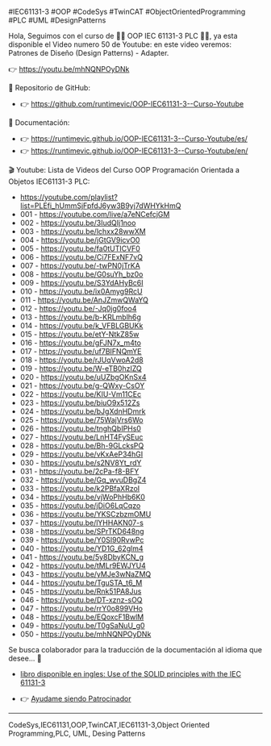 #IEC61131-3 #OOP #CodeSys #TwinCAT #ObjectOrientedProgramming #PLC #UML #DesignPatterns

Hola,
Seguimos con el curso de 👩‍💻 OOP IEC 61131-3 PLC 👨‍💻,
ya esta disponible el Video numero 50 de Youtube:
en este video veremos: Patrones de Diseño (Design Patterns) - Adapter.

👉 https://youtu.be/mhNQNPOyDNk

🐙 Repositorio de GitHub:
- 👉 https://github.com/runtimevic/OOP-IEC61131-3--Curso-Youtube

📖 Documentación:
- 👉 https://runtimevic.github.io/OOP-IEC61131-3--Curso-Youtube/es/
- 👉 https://runtimevic.github.io/OOP-IEC61131-3--Curso-Youtube/en/

🎬 Youtube:
Lista de Videos del Curso OOP Programación Orientada a Objetos IEC61131-3 PLC:

- https://youtube.com/playlist?list=PLEfi_hUmmSjFpfdJ6yw3B9yj7dWHYkHmQ
- 001 - https://youtube.com/live/a7eNCefcjGM
- 002 - https://youtu.be/3IudQIj1noo
- 003 - https://youtu.be/lchxx28wwXM
- 004 - https://youtu.be/jGtGV9icvO0
- 005 - https://youtu.be/fa0tUTICVF0
- 006 - https://youtu.be/Ci7FExNF7vQ
- 007 - https://youtu.be/-twPN0jTrKA
- 008 - https://youtu.be/G0suYh_bz0o
- 009 - https://youtu.be/S3YdAHyBc6I
- 010 - https://youtu.be/ix0Amyg9RcU
- 011 - https://youtu.be/AnJZmwQWaYQ
- 012 - https://youtu.be/-Jq0jg0foo4
- 013 - https://youtu.be/b-KRLmblh6g
- 014 - https://youtu.be/k_VFBLGBUKk
- 015 - https://youtu.be/etY-NtkZ85w
- 016 - https://youtu.be/gFJN7x_m4to
- 017 - https://youtu.be/uf7BIFNQmYE
- 018 - https://youtu.be/rJUqVwoA2d8
- 019 - https://youtu.be/W-eTB0hzIZQ
- 020 - https://youtu.be/uUZbgOKnSx4
- 021 - https://youtu.be/g-QWxy-CsOY
- 022 - https://youtu.be/KIU-Vm11CEc
- 023 - https://youtu.be/biuO9x512Zs
- 024 - https://youtu.be/bJgXdnHDmrk
- 025 - https://youtu.be/75WajVrs6Wo
- 026 - https://youtu.be/tnghQbIPHs0
- 027 - https://youtu.be/LnHT4FySEuc
- 028 - https://youtu.be/Bh-9GLcksPQ
- 029 - https://youtu.be/vKxAeP34hGI
- 030 - https://youtu.be/s2NV8Yt_rdY
- 031 - https://youtu.be/2cPa-f8-BFY
- 032 - https://youtu.be/Gq_wvuDBgZ4
- 033 - https://youtu.be/k2PBfaXRzoI
- 034 - https://youtu.be/vjWoPhHb6K0
- 035 - https://youtu.be/jDiO6LqCqzo
- 036 - https://youtu.be/YKSCzbzmOMU
- 037 - https://youtu.be/lYHHAKN07-s
- 038 - https://youtu.be/SPrTKD648ng
- 039 - https://youtu.be/Y0SI90RvwPc
- 040 - https://youtu.be/YD1G_62glm4
- 041 - https://youtu.be/5y8DbyKCN_g
- 042 - https://youtu.be/tMLr9EWJYU4
- 043 - https://youtu.be/yMJe3wNaZMQ
- 044 - https://youtu.be/TguSTA_t6_M
- 045 - https://youtu.be/Rnk51PA8Jus
- 046 - https://youtu.be/DT-xznz-sOQ
- 047 - https://youtu.be/rrY0o899VHo
- 048 - https://youtu.be/EQoxcF1BwlM
- 049 - https://youtu.be/T0gSaNuU_g0
- 050 - https://youtu.be/mhNQNPOyDNk

Se busca colaborador para la traducción de la documentación al idioma que desee... 👀

- [libro disponible en ingles: Use of the SOLID principles with the IEC 61131-3](https://www.bod.de/buchshop/use-of-the-solid-principles-with-the-iec-61131-3-stefan-henneken-9783757892227)

- 👉 [Ayudame siendo Patrocinador](https://github.com/sponsors/runtimevic)


***
CodeSys,IEC61131,OOP,TwinCAT,IEC61131-3,Object Oriented Programming,PLC, UML, Desing Patterns